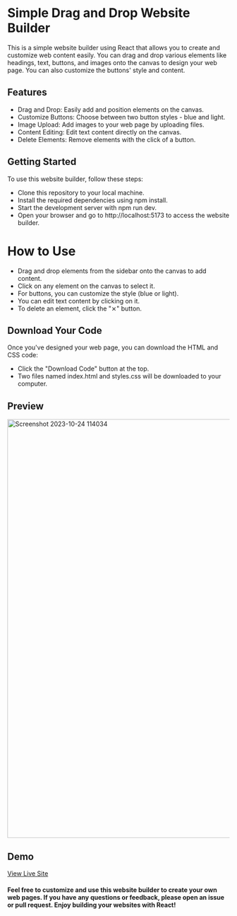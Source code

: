 # Simple Drag and Drop Website Builder
This is a simple website builder using React that allows you to create and customize web content easily. You can drag and drop various elements like headings, text, buttons, and images onto the canvas to design your web page. You can also customize the buttons' style and content.

## Features
- Drag and Drop: Easily add and position elements on the canvas.
- Customize Buttons: Choose between two button styles - blue and light.
- Image Upload: Add images to your web page by uploading files.
- Content Editing: Edit text content directly on the canvas.
- Delete Elements: Remove elements with the click of a button.

## Getting Started
To use this website builder, follow these steps:

- Clone this repository to your local machine.
- Install the required dependencies using npm install.
- Start the development server with npm run dev.
- Open your browser and go to http://localhost:5173 to access the website builder.

# How to Use
- Drag and drop elements from the sidebar onto the canvas to add content.
- Click on any element on the canvas to select it.
- For buttons, you can customize the style (blue or light).
- You can edit text content by clicking on it.
- To delete an element, click the "⨯" button.

## Download Your Code
Once you've designed your web page, you can download the HTML and CSS code:

- Click the "Download Code" button at the top.
- Two files named index.html and styles.css will be downloaded to your computer.

## Preview
<img width="947" alt="Screenshot 2023-10-24 114034" src="https://github.com/ifeanyianyanwu/simple_drag_n_drop_website_builder/assets/75376053/5b36a6f7-6218-4558-b7f0-445247464af2">

## Demo
[View Live Site](https://drag-and-drop-website-builder.netlify.app/)

#### Feel free to customize and use this website builder to create your own web pages. If you have any questions or feedback, please open an issue or pull request. Enjoy building your websites with React!
